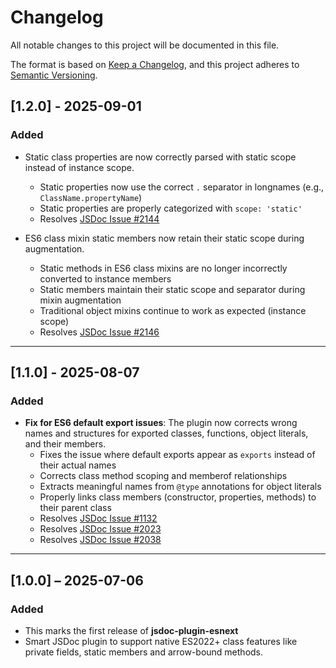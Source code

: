 # Changelog

All notable changes to this project will be documented in this file.

The format is based on [Keep a Changelog](https://keepachangelog.com/en/1.0.0/), and this project adheres to [Semantic Versioning](https://semver.org/spec/v2.0.0.html).

## [1.2.0] - 2025-09-01

### Added

- Static class properties are now correctly parsed with static scope instead of instance scope.
  - Static properties now use the correct `.` separator in longnames (e.g., `ClassName.propertyName`)
  - Static properties are properly categorized with `scope: 'static'`
  - Resolves [JSDoc Issue #2144](https://github.com/jsdoc/jsdoc/issues/2144)

- ES6 class mixin static members now retain their static scope during augmentation.
  - Static methods in ES6 class mixins are no longer incorrectly converted to instance members
  - Static members maintain their static scope and separator during mixin augmentation
  - Traditional object mixins continue to work as expected (instance scope)
  - Resolves [JSDoc Issue #2146](https://github.com/jsdoc/jsdoc/issues/2146)

---

## [1.1.0] - 2025-08-07

### Added

- **Fix for ES6 default export issues**: The plugin now corrects wrong names and structures for exported classes, functions, object literals, and their members.
  - Fixes the issue where default exports appear as `exports` instead of their actual names
  - Corrects class method scoping and memberof relationships
  - Extracts meaningful names from `@type` annotations for object literals
  - Properly links class members (constructor, properties, methods) to their parent class
  - Resolves [JSDoc Issue #1132](https://github.com/jsdoc/jsdoc/issues/1132)
  - Resolves [JSDoc Issue #2023](https://github.com/jsdoc/jsdoc/issues/2023)
  - Resolves [JSDoc Issue #2038](https://github.com/jsdoc/jsdoc/issues/2038)

---

## [1.0.0] – 2025-07-06

### Added

- This marks the first release of **jsdoc-plugin-esnext**
- Smart JSDoc plugin to support native ES2022+ class features like private fields, static members and arrow-bound methods.
